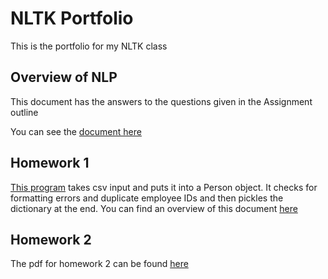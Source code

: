 # NLTK Portfolio
This is the portfolio for my NLTK class

## Overview of NLP

This document has the answers to the questions given in the Assignment outline

You can see the [document here](Overview_of_NLP.pdf)

## Homework 1

[This program](Homework1_AVP180003.py) takes csv input and puts it into a Person object. It checks for formatting errors and duplicate employee IDs and then pickles the dictionary at the end. You can find an overview of this document [here](Overview_of_Homework1.pdf)

## Homework 2
The pdf for homework 2 can be found [here](Homework2_AVP180003.pdf)
